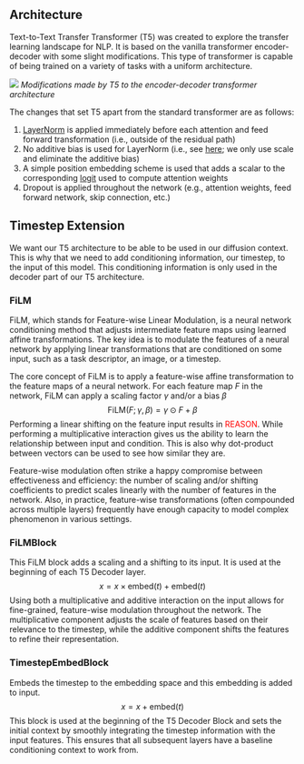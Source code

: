 ## Architecture
Text-to-Text Transfer Transformer (T5) was created to explore the transfer learning landscape for NLP. It is based on the vanilla transformer encoder-decoder with some slight modifications. This type of transformer is capable of being trained on a variety of tasks with a uniform architecture.

![](https://substackcdn.com/image/fetch/f_auto,q_auto:good,fl_progressive:steep/https%3A%2F%2Fsubstack-post-media.s3.amazonaws.com%2Fpublic%2Fimages%2F3f25f11e-1daf-4711-940a-6b09a1f62ae7_2298x1474.png)
*Modifications made by T5 to the encoder-decoder transformer architecture*

The changes that set T5 apart from the standard transformer are as follows:
1. [LayerNorm](https://pytorch.org/docs/stable/generated/torch.nn.LayerNorm.html) is applied immediately before each attention and feed forward transformation (i.e., outside of the residual path)
2. No additive bias is used for LayerNorm (i.e., see [here](https://pytorch.org/docs/stable/generated/torch.nn.LayerNorm.html); we only use scale and eliminate the additive bias)
3. A simple position embedding scheme is used that adds a scalar to the corresponding [logit](https://stackoverflow.com/questions/41455101/what-is-the-meaning-of-the-word-logits-in-tensorflow) used to compute attention weights
4. Dropout is applied throughout the network (e.g., attention weights, feed forward network, skip connection, etc.)

## Timestep Extension
We want our T5 architecture to be able to be used in our diffusion context. This is why that we need to add conditioning information, our timestep, to the input of this model. This conditioning information is only used in the decoder part of our T5 architecture.
### FiLM
FiLM, which stands for Feature-wise Linear Modulation, is a neural network conditioning method that adjusts intermediate feature maps using learned affine transformations. The key idea is to modulate the features of a neural network by applying linear transformations that are conditioned on some input, such as a task descriptor, an image, or a timestep.

The core concept of FiLM is to apply a feature-wise affine transformation to the feature maps of a neural network. For each feature map $F$ in the network, FiLM can apply a scaling factor $\gamma$ and/or a bias $\beta$
$$
\text{FiLM}(F;\gamma, \beta)=\gamma \odot F + \beta
$$
Performing a linear shifting on the feature input results in <span style="color:#ff0000">REASON</span>. While performing a multiplicative interaction gives us the ability to learn the relationship between input and condition. This is also why dot-product between vectors can be used to see how similar they are.

Feature-wise modulation often strike a happy compromise between effectiveness and efficiency: the number of scaling and/or shifting coefficients to predict scales linearly with the number of features in the network. Also, in practice, feature-wise transformations (often compounded across multiple layers) frequently have enough capacity to model complex phenomenon in various settings.

### FiLMBlock
This FiLM block adds a scaling and a shifting to its input. It is used at the beginning of each T5 Decoder layer. 
$$
x=x\times\text{embed}(t) + \text{embed}(t)
$$
Using both a multiplicative and additive interaction on the input allows for fine-grained, feature-wise modulation throughout the network. The multiplicative component adjusts the scale of features based on their relevance to the timestep, while the additive component shifts the features to refine their representation.

### TimestepEmbedBlock
Embeds the timestep to the embedding space and this embedding is added to input.
$$
x=x+\text{embed}(t)
$$
This block is used at the beginning of the T5 Decoder Block and sets the initial context by smoothly integrating the timestep information with the input features. This ensures that all subsequent layers have a baseline conditioning context to work from.


